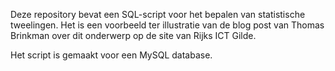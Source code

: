 Deze repository bevat een SQL-script voor het bepalen van statistische tweelingen. Het is een voorbeeld ter illustratie van de blog post van Thomas Brinkman over dit onderwerp op de site van Rijks ICT Gilde.

Het script is gemaakt voor een MySQL database.
